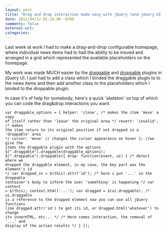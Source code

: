 ```yaml
---
layout: post
title: "Drag and drop interaction made easy with jQuery (and jQuery UI)"
date: 2011/04/12 01:18:00 -0700
comments: false
external-url:
categories:
---
```



Last week at work I had to make a drag-and-drop configurable homepage, where 
individual news items had to had the ability to be moved and arranged in a 
grid which represented the available placeholders on the homepage.

My work was made MUCH easier by the [draggable][1] and [droppable][2] plugins 
in jQuery UI. I just had to add a class which I binded the draggable plugin 
to to the news items and then add another class to the placeholders which I 
binded to the droppable plugin.

In case it's of help for somebody, here's a quick 'skeleton' on top of which 
you can code the drag&drop interactions you want.

  

	var draggable_options = { helper: 'clone', /* makes the item 'move' a copy 
	of itself rather than 'leave' the original area */ revert: 'invalid', /* makes 
	the item return to its original position if not dropped in a 'droppable' area 
	*/ cursor: 'move' // changes the cursor appearance on hover }; //we give the 
	items the draggable plugin with the options $(".draggable").draggable(draggable_options); 
	$(".droppable").droppable({ drop: function(event, ui) { /* detect where we 
	dropped the draggable element, in my case, the key part was the element's id 
	*/ var dropped_in = $(this).attr('id'); /* here i put '...' in the droppable 
	container's body to inform the user 'something' is happening */ var context 
	= $(this); context.html('...'); var dragged = $(ui.draggable); /* ui.draggable 
	is a reference to the dropped element now you can use all jQuery functions 
	like dragged.attr('id') to get its id, or dragged.html('whatever') to change 
	its innerHTML, etc... */ /* Here comes interaction, the removal of '...' and 
	display of the action results */ } });



[1]: http://jqueryui.com/demos/draggable/
[2]: http://jqueryui.com/demos/droppable/